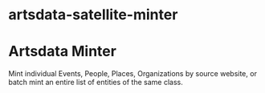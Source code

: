 # artsdata-satellite-minter
Artsdata Minter
=============

Mint individual Events, People, Places, Organizations by source website, or batch mint an entire list of entities of the same class.